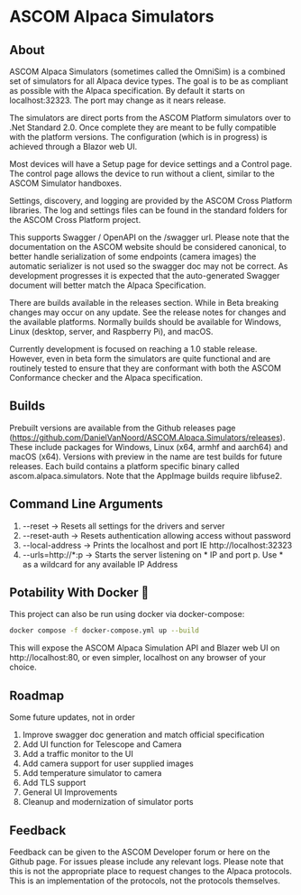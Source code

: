 # ASCOM Alpaca Simulators
## About
ASCOM Alpaca Simulators (sometimes called the OmniSim) is a combined set of simulators for all Alpaca device types. The goal is to be as compliant as possible with the Alpaca specification. By default it starts on localhost:32323. The port may change as it nears release.

The simulators are direct ports from the ASCOM Platform simulators over to .Net Standard 2.0. Once complete they are meant to be fully compatible with the platform versions. The configuration (which is in progress) is achieved through a Blazor web UI.

Most devices will have a Setup page for device settings and a Control page. The control page allows the device to run without a client, similar to the ASCOM Simulator handboxes.

Settings, discovery, and logging are provided by the ASCOM Cross Platform libraries. The log and settings files can be found in the standard folders for the ASCOM Cross Platform project.

This supports Swagger / OpenAPI on the /swagger url. Please note that the documentation on the ASCOM website should be considered canonical, to better handle serialization of some endpoints (camera images) the automatic serializer is not used so the swagger doc may not be correct. As development progresses it is expected that the auto-generated Swagger document will better match the Alpaca Specification.

There are builds available in the releases section. While in Beta breaking changes may occur on any update. See the release notes for changes and the available platforms. Normally builds should be available for Windows, Linux (desktop, server, and Raspberry Pi), and macOS.

Currently development is focused on reaching a 1.0 stable release. However, even in beta form the simulators are quite functional and are routinely tested to ensure that they are conformant with both the ASCOM Conformance checker and the Alpaca specification.
## Builds

Prebuilt versions are available from the Github releases page (https://github.com/DanielVanNoord/ASCOM.Alpaca.Simulators/releases). These include packages for Windows, Linux (x64, armhf and aarch64) and macOS (x64). Versions with preview in the name are test builds for future releases. Each build contains a platform specific binary called ascom.alpaca.simulators. Note that the AppImage builds require libfuse2.
## Command Line Arguments
1. --reset -> Resets all settings for the drivers and server
2. --reset-auth -> Resets authentication allowing access without password
3. --local-address -> Prints the localhost and port IE http://localhost:32323
4. --urls=http://*:p -> Starts the server listening on * IP and port p. Use * as a wildcard for any available IP Address

## Potability With Docker 🐋

This project can also be run using docker via docker-compose:

```sh
docker compose -f docker-compose.yml up --build
```

This will expose the ASCOM Alpaca Simulation API and Blazer web UI on http://localhost:80, or even simpler, localhost on any browser of your choice.

## Roadmap
Some future updates, not in order

1. Improve swagger doc generation and match official specification
2. Add UI function for Telescope and Camera
3. Add a traffic monitor to the UI
4. Add camera support for user supplied images
5. Add temperature simulator to camera
6. Add TLS support 
7. General UI Improvements
8. Cleanup and modernization of simulator ports
## Feedback

Feedback can be given to the ASCOM Developer forum or here on the Github page. For issues please include any relevant logs. Please note that this is not the appropriate place to request changes to the Alpaca protocols. This is an implementation of the protocols, not the protocols themselves.

